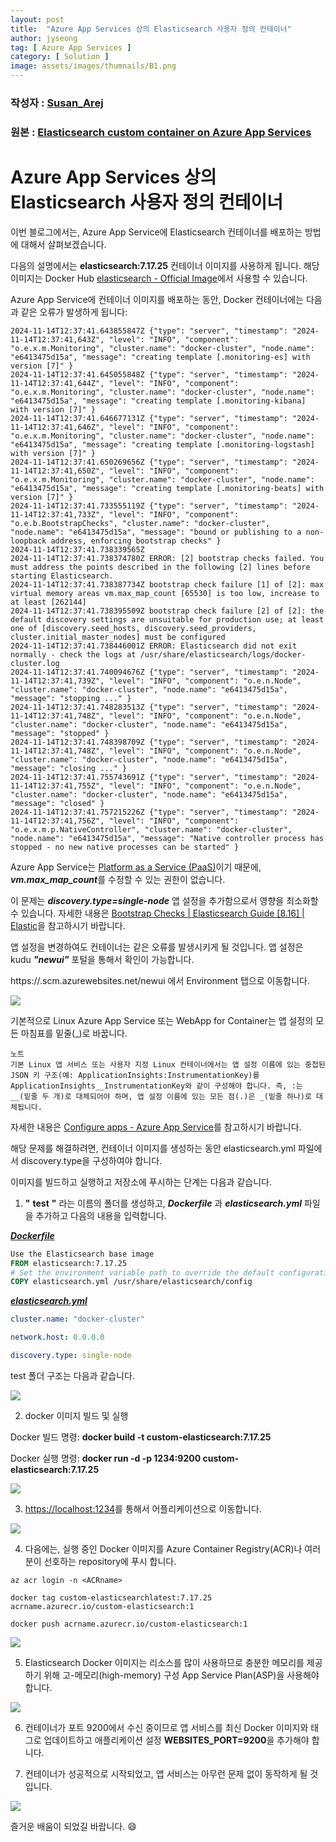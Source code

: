 ```yaml
---
layout: post
title:  "Azure App Services 상의 Elasticsearch 사용자 정의 컨테이너"
author: jyseong
tag: [ Azure App Services ]
category: [ Solution ]
image: assets/images/thumnails/B1.png
---
```


### 작성자 : [Susan_Arej](https://techcommunity.microsoft.com/users/susan_are/1811695)
### 원본 : [Elasticsearch custom container on Azure App Services](https://techcommunity.microsoft.com/blog/appsonazureblog/elasticsearch-custom-container-on-azure-app-services/4351148)

# Azure App Services 상의 Elasticsearch 사용자 정의 컨테이너
이번 블로그에서는, Azure App Service에 Elasticsearch 컨테이너를 배포하는 방법에 대해서 살펴보겠습니다.

다음의 설명에서는 **elasticsearch:7.17.25** 컨테이너 이미지를 사용하게 됩니다. 해당 이미지는 Docker Hub [elasticsearch - Official Image](https://hub.docker.com/_/elasticsearch/)에서 사용할 수 있습니다.

Azure App Service에 컨테이너 이미지를 배포하는 동안, Docker 컨테이너에는 다음과 같은 오류가 발생하게 됩니다:

```
2024-11-14T12:37:41.643855847Z {"type": "server", "timestamp": "2024-11-14T12:37:41,643Z", "level": "INFO", "component": "o.e.x.m.Monitoring", "cluster.name": "docker-cluster", "node.name": "e6413475d15a", "message": "creating template [.monitoring-es] with version [7]" }
2024-11-14T12:37:41.645055848Z {"type": "server", "timestamp": "2024-11-14T12:37:41,644Z", "level": "INFO", "component": "o.e.x.m.Monitoring", "cluster.name": "docker-cluster", "node.name": "e6413475d15a", "message": "creating template [.monitoring-kibana] with version [7]" }
2024-11-14T12:37:41.646677131Z {"type": "server", "timestamp": "2024-11-14T12:37:41,646Z", "level": "INFO", "component": "o.e.x.m.Monitoring", "cluster.name": "docker-cluster", "node.name": "e6413475d15a", "message": "creating template [.monitoring-logstash] with version [7]" }
2024-11-14T12:37:41.650269656Z {"type": "server", "timestamp": "2024-11-14T12:37:41,650Z", "level": "INFO", "component": "o.e.x.m.Monitoring", "cluster.name": "docker-cluster", "node.name": "e6413475d15a", "message": "creating template [.monitoring-beats] with version [7]" }
2024-11-14T12:37:41.733555119Z {"type": "server", "timestamp": "2024-11-14T12:37:41,733Z", "level": "INFO", "component": "o.e.b.BootstrapChecks", "cluster.name": "docker-cluster", "node.name": "e6413475d15a", "message": "bound or publishing to a non-loopback address, enforcing bootstrap checks" }
2024-11-14T12:37:41.738339565Z
2024-11-14T12:37:41.738374780Z ERROR: [2] bootstrap checks failed. You must address the points described in the following [2] lines before starting Elasticsearch.
2024-11-14T12:37:41.738387734Z bootstrap check failure [1] of [2]: max virtual memory areas vm.max_map_count [65530] is too low, increase to at least [262144]
2024-11-14T12:37:41.738395509Z bootstrap check failure [2] of [2]: the default discovery settings are unsuitable for production use; at least one of [discovery.seed_hosts, discovery.seed_providers, cluster.initial_master_nodes] must be configured
2024-11-14T12:37:41.738446001Z ERROR: Elasticsearch did not exit normally - check the logs at /usr/share/elasticsearch/logs/docker-cluster.log
2024-11-14T12:37:41.740094676Z {"type": "server", "timestamp": "2024-11-14T12:37:41,739Z", "level": "INFO", "component": "o.e.n.Node", "cluster.name": "docker-cluster", "node.name": "e6413475d15a", "message": "stopping ..." }
2024-11-14T12:37:41.748283513Z {"type": "server", "timestamp": "2024-11-14T12:37:41,748Z", "level": "INFO", "component": "o.e.n.Node", "cluster.name": "docker-cluster", "node.name": "e6413475d15a", "message": "stopped" }
2024-11-14T12:37:41.748398709Z {"type": "server", "timestamp": "2024-11-14T12:37:41,748Z", "level": "INFO", "component": "o.e.n.Node", "cluster.name": "docker-cluster", "node.name": "e6413475d15a", "message": "closing ..." }
2024-11-14T12:37:41.755743691Z {"type": "server", "timestamp": "2024-11-14T12:37:41,755Z", "level": "INFO", "component": "o.e.n.Node", "cluster.name": "docker-cluster", "node.name": "e6413475d15a", "message": "closed" }
2024-11-14T12:37:41.757215226Z {"type": "server", "timestamp": "2024-11-14T12:37:41,756Z", "level": "INFO", "component": "o.e.x.m.p.NativeController", "cluster.name": "docker-cluster", "node.name": "e6413475d15a", "message": "Native controller process has stopped - no new native processes can be started" }
```

Azure App Service는 [Platform as a Service (PaaS)](https://learn.microsoft.com/en-us/azure/app-service/overview#why-use-app-service)이기 때문에, ***vm.max_map_count***를 수정할 수 있는 권한이 없습니다.

이 문제는 ***discovery.type=single-node*** 앱 설정을 추가함으로서 영향을 최소화할 수 있습니다. 자세한 내용은 [Bootstrap Checks | Elasticsearch Guide [8.16] | Elastic](https://www.elastic.co/guide/en/elasticsearch/reference/current/bootstrap-checks.html#single-node-discovery)을 참고하시기 바랍니다.

앱 설정을 변경하여도 컨테이너는 같은 오류를 발생시키게 될 것입니다. 앱 설정은 kudu ***"newui"*** 포털을 통해서 확인이 가능합니다.

https://<AppServiceName>.scm.azurewebsites.net/newui 에서  Environment 탭으로 이동합니다.

![](../assets/images/jyseong/images/B1.png)

기본적으로 Linux Azure App Service 또는 WebApp for Container는 앱 설정의 모든 마침표를 밑줄(_)로 바꿉니다.

```
노트
기본 Linux 앱 서비스 또는 사용자 지정 Linux 컨테이너에서는 앱 설정 이름에 있는 중첩된 JSON 키 구조(예: ApplicationInsights:InstrumentationKey)를 ApplicationInsights__InstrumentationKey와 같이 구성해야 합니다. 즉, :는 __(밑줄 두 개)로 대체되어야 하며, 앱 설정 이름에 있는 모든 점(.)은 _(밑줄 하나)로 대체됩니다.
```
자세한 내용은 [Configure apps - Azure App Service](https://learn.microsoft.com/en-us/azure/app-service/configure-common?tabs=portal#configure-app-settings)를 참고하시기 바랍니다.

해당 문제를 해결하려면, 컨테이너 이미지를 생성하는 동안 elasticsearch.yml 파일에서 discovery.type을 구성하여야 합니다.

이미지를 빌드하고 실행하고 저장소에 푸시하는 단계는 다음과 같습니다.

1. **"** **test** **"** 라는 이름의 폴더를 생성하고, ***Dockerfile*** 과 ***elasticsearch.yml*** 파일을 추가하고 다음의 내용을 입력합니다.

<ins>***Dockerfile***</ins>

```dockerfile
Use the Elasticsearch base image
FROM elasticsearch:7.17.25
# Set the environment variable path to override the default configuration
COPY elasticsearch.yml /usr/share/elasticsearch/config
```

<ins>***elasticsearch.yml***</ins>

```yml
cluster.name: "docker-cluster"

network.host: 0.0.0.0

discovery.type: single-node
```

test 폴더 구조는 다음과 같습니다.

![](../assets/images/jyseong/B3.png)

2. docker 이미지 빌드 및 실행

Docker 빌드 명령: **docker build -t custom-elasticsearch:7.17.25**

Docker 실행 명령: **docker run -d -p 1234:9200 custom-elasticsearch:7.17.25**

![](../assets/images/jyseong/B4.png)

3. [https://localhost:1234](https://localhost:1234)를 통해서 어플리케이션으로 이동합니다.

![](../assets/images/jyseong/B5.png)

4. 다음에는, 실행 중인 Docker 이미지를 Azure Container Registry(ACR)나 여러 분이 선호하는 repository에 푸시 합니다.

```cli
az acr login -n <ACRname>

docker tag custom-elasticsearchlatest:7.17.25 acrname.azurecr.io/custom-elasticsearch:1

docker push acrname.azurecr.io/custom-elasticsearch:1
```

![](../assets/images/jyseong/B6.png)

5. Elasticsearch Docker 이미지는 리소스를 많이 사용하므로 충분한 메모리를 제공하기 위해 고-메모리(high-memory) 구성 App Service Plan(ASP)을 사용해야 합니다.

![](../assets/images/jyseong/B7.png)

6. 컨테이너가 포트 9200에서 수신 중이므로 앱 서비스를 최신 Docker 이미지와 태그로 업데이트하고 애플리케이션 설정 **WEBSITES_PORT=9200**을 추가해야 합니다.

7. 컨테이너가 성공적으로 시작되었고, 앱 서비스는 아무런 문제 없이 동작하게 될 것입니다.

![](../assets/images/jyseong/B8.png)

즐거운 배움이 되었길 바랍니다. :smile: